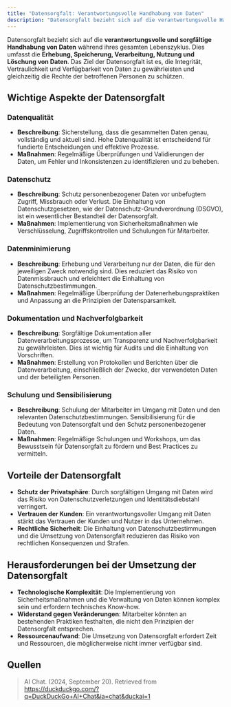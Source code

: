 ```yaml
---
title: "Datensorgfalt: Verantwortungsvolle Handhabung von Daten"
description: "Datensorgfalt bezieht sich auf die verantwortungsvolle Handhabung von Daten während ihres Lebenszyklus. Sie umfasst Datenqualität, Datenschutz und Datenminimierung. Maßnahmen sind Validierungen, Verschlüsselung und Schulungen. Vorteile sind Schutz der Privatsphäre und rechtliche Sicherheit."
---
```


Datensorgfalt bezieht sich auf die **verantwortungsvolle und sorgfältige Handhabung von Daten** während ihres gesamten Lebenszyklus. Dies umfasst die **Erhebung, Speicherung, Verarbeitung, Nutzung und Löschung von Daten**. Das Ziel der Datensorgfalt ist es, die Integrität, Vertraulichkeit und Verfügbarkeit von Daten zu gewährleisten und gleichzeitig die Rechte der betroffenen Personen zu schützen.

## Wichtige Aspekte der Datensorgfalt

### Datenqualität
- **Beschreibung**: Sicherstellung, dass die gesammelten Daten genau, vollständig und aktuell sind. Hohe Datenqualität ist entscheidend für fundierte Entscheidungen und effektive Prozesse.
- **Maßnahmen**: Regelmäßige Überprüfungen und Validierungen der Daten, um Fehler und Inkonsistenzen zu identifizieren und zu beheben.

### Datenschutz
- **Beschreibung**: Schutz personenbezogener Daten vor unbefugtem Zugriff, Missbrauch oder Verlust. Die Einhaltung von Datenschutzgesetzen, wie der Datenschutz-Grundverordnung (DSGVO), ist ein wesentlicher Bestandteil der Datensorgfalt.
- **Maßnahmen**: Implementierung von Sicherheitsmaßnahmen wie Verschlüsselung, Zugriffskontrollen und Schulungen für Mitarbeiter.

### Datenminimierung
- **Beschreibung**: Erhebung und Verarbeitung nur der Daten, die für den jeweiligen Zweck notwendig sind. Dies reduziert das Risiko von Datenmissbrauch und erleichtert die Einhaltung von Datenschutzbestimmungen.
- **Maßnahmen**: Regelmäßige Überprüfung der Datenerhebungspraktiken und Anpassung an die Prinzipien der Datensparsamkeit.

### Dokumentation und Nachverfolgbarkeit
- **Beschreibung**: Sorgfältige Dokumentation aller Datenverarbeitungsprozesse, um Transparenz und Nachverfolgbarkeit zu gewährleisten. Dies ist wichtig für Audits und die Einhaltung von Vorschriften.
- **Maßnahmen**: Erstellung von Protokollen und Berichten über die Datenverarbeitung, einschließlich der Zwecke, der verwendeten Daten und der beteiligten Personen.

### Schulung und Sensibilisierung
- **Beschreibung**: Schulung der Mitarbeiter im Umgang mit Daten und den relevanten Datenschutzbestimmungen. Sensibilisierung für die Bedeutung von Datensorgfalt und den Schutz personenbezogener Daten.
- **Maßnahmen**: Regelmäßige Schulungen und Workshops, um das Bewusstsein für Datensorgfalt zu fördern und Best Practices zu vermitteln.

## Vorteile der Datensorgfalt
- **Schutz der Privatsphäre**: Durch sorgfältigen Umgang mit Daten wird das Risiko von Datenschutzverletzungen und Identitätsdiebstahl verringert.
- **Vertrauen der Kunden**: Ein verantwortungsvoller Umgang mit Daten stärkt das Vertrauen der Kunden und Nutzer in das Unternehmen.
- **Rechtliche Sicherheit**: Die Einhaltung von Datenschutzbestimmungen und die Umsetzung von Datensorgfalt reduzieren das Risiko von rechtlichen Konsequenzen und Strafen.

## Herausforderungen bei der Umsetzung der Datensorgfalt
- **Technologische Komplexität**: Die Implementierung von Sicherheitsmaßnahmen und die Verwaltung von Daten können komplex sein und erfordern technisches Know-how.
- **Widerstand gegen Veränderungen**: Mitarbeiter könnten an bestehenden Praktiken festhalten, die nicht den Prinzipien der Datensorgfalt entsprechen.
- **Ressourcenaufwand**: Die Umsetzung von Datensorgfalt erfordert Zeit und Ressourcen, die möglicherweise nicht immer verfügbar sind.

## Quellen
> AI Chat. (2024, September 20). Retrieved from https://duckduckgo.com/?q=DuckDuckGo+AI+Chat&ia=chat&duckai=1